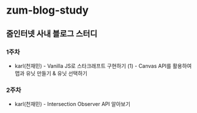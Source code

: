 # zum-blog-study
## 줌인터넷 사내 블로그 스터디

### 1주차
- karl(천재민) - Vanilla JS로 스타크래프트 구현하기 (1) - Canvas API를 활용하여 맵과 유닛 만들기 & 유닛 선택하기

### 2주차
- karl(천재민) - Intersection Observer API 알아보기
